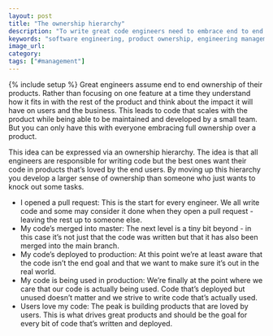 ```yaml
---
layout: post
title: "The ownership hierarchy"
description: "To write great code engineers need to embrace end to end ownership and not think their work is done when they open a pull request."
keywords: "software engineering, product ownership, engineering management"
image_url:
category:
tags: ["#management"]
---
```

{% include setup %}
Great engineers assume end to end ownership of their products. Rather than focusing on one feature at a time they understand how it fits in with the rest of the product and think about the impact it will have on users and the business. This leads to code that scales with the product while being able to be maintained and developed by a small team. But you can only have this with everyone embracing full ownership over a product.

This idea can be expressed via an ownership hierarchy. The idea is that all engineers are responsible for writing code but the best ones want their code in products that’s loved by the end users. By moving up this hierarchy you develop a larger sense of ownership than someone who just wants to knock out some tasks.

- I opened a pull request: This is the start for every engineer. We all write code and some may consider it done when they open a pull request - leaving the rest up to someone else.
- My code’s merged into master: The next level is a tiny bit beyond - in this case it’s not just that the code was written but that it has also been merged into the main branch.
- My code’s deployed to production: At this point we’re at least aware that the code isn’t the end goal and that we want to make sure it’s out in the real world.
- My code is being used in production: We’re finally at the point where we care that our code is actually being used. Code that’s deployed but unused doesn’t matter and we strive to write code that’s actually used.
- Users love my code: The peak is building products that are loved by users. This is what drives great products and should be the goal for every bit of code that’s written and deployed.
